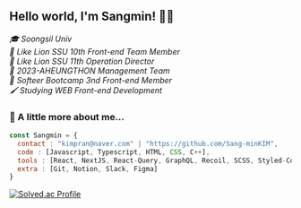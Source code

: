## Hello world, I'm Sangmin! 👋🏻
<em>🎓 Soongsil Univ</em><br>
<em>🦁 Like Lion SSU 10th Front-end Team Member</em><br>
<em>🦁 Like Lion SSU 11th Operation Director</em><br>
<em>🦁 2023-AHEUNGTHON Management Team</em><br>
<em>🚗 Softeer Bootcamp 3nd Front-end Member</em>  
<em>🖌 Studying WEB Front-end Development</em>

### 📌 A little more about me...
```js
const Sangmin = {
  contact : "kimpran@naver.com" | "https://github.com/Sang-minKIM",
  code : [Javascript, Typescript, HTML, CSS, C++],
  tools : [React, NextJS, React-Query, GraphQL, Recoil, SCSS, Styled-Components, Emotion],
  extra : [Git, Notion, Slack, Figma]
}
```

[![Solved.ac Profile](http://mazassumnida.wtf/api/v2/generate_badge?boj=kimpran)](https://solved.ac/kimpran/)
